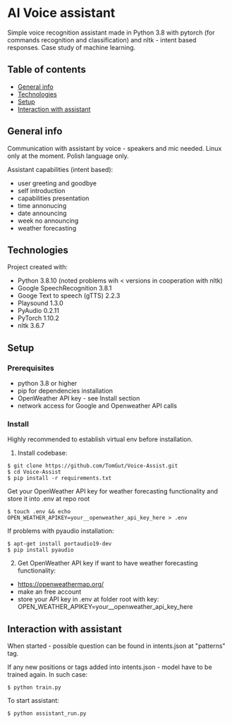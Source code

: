 # AI Voice assistant

Simple voice recognition assistant made in Python 3.8 with pytorch (for commands recognition and classification) and nltk - intent based responses.
Case study of machine learning.

## Table of contents

* [General info](#general-info)
* [Technologies](#technologies)
* [Setup](#setup)
* [Interaction with assistant](#interaction-with-assistant)

## General info

Communication with assistant by voice - speakers and mic needed.
Linux only at the moment. 
Polish language only.

Assistant capabilities (intent based):

* user greeting and goodbye
* self introduction
* capabilities presentation
* time annonucing
* date announcing
* week no announcing
* weather forecasting

## Technologies

Project created with:

* Python 3.8.10 (noted problems wih < versions in cooperation with nltk)
* Google SpeechRecognition 3.8.1
* Googe Text to speech (gTTS) 2.2.3
* Playsound 1.3.0
* PyAudio 0.2.11
* PyTorch 1.10.2
* nltk 3.6.7


## Setup

### Prerequisites

* python 3.8 or higher
* pip for dependencies installation
* OpenWeather API key - see Install section
* network access for Google and Openweather API calls

### Install
Highly recommended to establish virtual env before installation.

1. Install codebase:

```
$ git clone https://github.com/TomGut/Voice-Assist.git
$ cd Voice-Assist
$ pip install -r requirements.txt
```

Get your OpenWeather API key for weather forecasting functionality and
store it into .env at repo root

```
$ touch .env && echo OPEN_WEATHER_APIKEY=your__openweather_api_key_here > .env
```

If problems with pyaudio installation:

```
$ apt-get install portaudio19-dev
$ pip install pyaudio
```

2. Get OpenWeather API key if want to have weather forecasting functionality:

* https://openweathermap.org/
* make an free account
* store your API key in .env at folder root with key: OPEN_WEATHER_APIKEY=your__openweather_api_key_here


## Interaction with assistant

When started - possible question can be found in intents.json at "patterns" tag.

If any new positions or tags added into intents.json - model have to be trained again.
In such case:

```
$ python train.py
```

To start assistant:

```
$ python assistant_run.py
```
